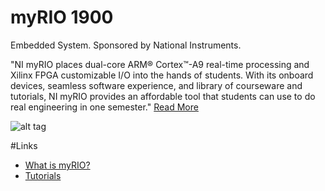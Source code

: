 # myRIO 1900
Embedded System. Sponsored by National Instruments.

"NI myRIO places dual-core ARM® Cortex™-A9 real-time processing and Xilinx FPGA customizable I/O into the hands of students. With its onboard devices, seamless software experience, and library of courseware and tutorials, NI myRIO provides an affordable tool that students can use to do real engineering in one semester." 
[Read More](http://www.ni.com/myrio/)

![alt tag](http://sine.ni.com/images/products/us/05161303_m.jpg)

#Links
- [What is myRIO?](http://www.ni.com/myrio/what-is/)
- [Tutorials](http://www.ni.com/tutorial/14621/en/)




